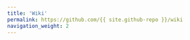 ```yaml
---
title: 'Wiki'
permalink: https://github.com/{{ site.github-repo }}/wiki
navigation_weight: 2
---
```

